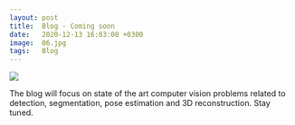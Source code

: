 ```yaml
---
layout: post
title:  Blog - Coming soon
date:   2020-12-13 16:03:00 +0300
image:  06.jpg
tags:   Blog
---
```


![]({{site.baseurl}}/img/04.jpg)

The blog will focus on state of the art computer vision problems related to detection, segmentation, pose estimation and 3D reconstruction.
Stay tuned.

